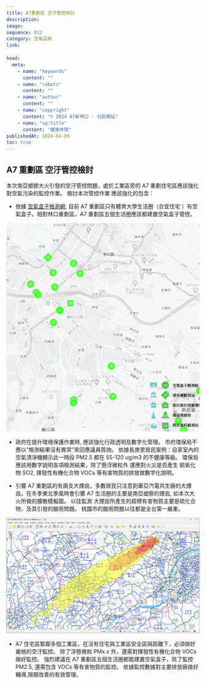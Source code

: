 ```yaml
---
title: A7重劃區 空汙管控檢討
description:
image:
sequence: 012
category: 空氣品質
link:

head:
  meta:
    - name: "keywords"
      content: ""
    - name: "robots"
      content: ""
    - name: "author"
      content: ""
    - name: "copyright"
      content: "© 2024 A7新林口 - 社區網站"
    - name: "og:title"
      content: "健康休閒"
publishedAt: 2024-04-09
toc: true
---
```


## A7 重劃區 空汙管控檢討

本次南亞塑膠大火引發的空汙管控問題，處於工業區旁的 A7 重劃住宅區應該強化對空氣污染的監控作業。 檢討本次管控作業 應該強化的包含：

- 依據 <a href="https://airbox.edimaxcloud.com/">空氣盒子檢測網</a>, 目前 A7 重劃區只有體育大學生活圈（合宜住宅 ）有空氣盒子。相對林口重劃區，A7 重劃區五個生活圈應該都建置空氣盒子管控。

![f012-01.jpeg](/images/fitness/f012-01.png)

- 政府在提升環境保護作業時, 應該強化行政透明及數字化管理。 市府環保局不應以“檢測結果沒有異常”來回應議員質詢。 依據長庚里居民案例：自家室內的空氣清淨機顯示此一時段 PM2.5 都在 55-120 ug/m3 的不健康等級。 環保局應該用數字說明各項檢測結果，除了懸浮微粒外 還應對火災是否產生 硫氧化物 SO2, 揮發性有機化合物 VOCs 等有害物質的排放做數字化說明。

- 引響 A7 重劃區的有兩支大煙囪，多數居民只注意到華亞汽電共生廠的大煙囪。在冬季東北季風時會引響 A7 生活圈的主要是南亞塑膠的煙囪, 如本次大火所做的擴散模擬圖。 以往監測 大煙囪所產生的超標有害物質主要是硫化合物，及其引發的酸雨問題。 桃園市的酸雨問題以往都是全台第一嚴重。

![f012-02.jpeg](/images/fitness/f012-02.jpeg)

- A7 住宅區緊鄰多個工業區，在沒有住宅與工業區安全區隔距離下，必須做好嚴格的空汙監控。 除了浮懸微粒 PMx.x 外，還需對揮發性有機化合物 VOCs 做好監控。 強烈建議在 A7 重劃區五個生活圈都能建置空氣盒子，除了監控 PM2.5, 還需包含 VOCs 等有害物質的監控。 依據監控數據對主要排放廠做好輔導,限期改善的有效管理。
